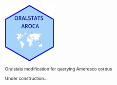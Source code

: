 <img src="images/aroca.png" alt="drawing" width="160"/> 

Oralstats modification for querying Ameresco corpus

Under construction...
